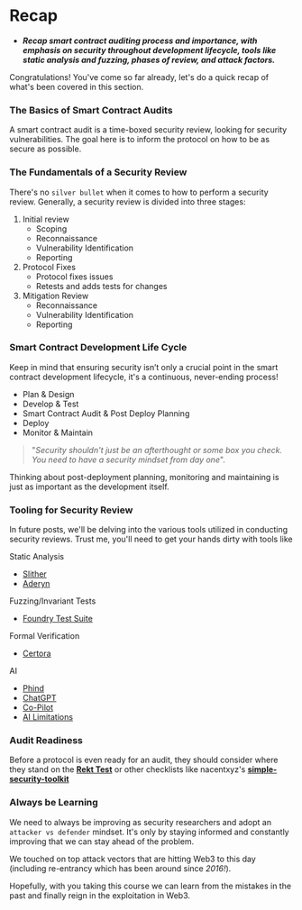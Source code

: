 # Recap
- ***Recap smart contract auditing process and importance, with emphasis on security throughout development lifecycle, tools like static analysis and fuzzing, phases of review, and attack factors.***

Congratulations! You've come so far already, let's do a quick recap of what's been covered in this section.

### The Basics of Smart Contract Audits

A smart contract audit is a time-boxed security review, looking for security vulnerabilities. The goal here is to inform the protocol on how to be as secure as possible.

### The Fundamentals of a Security Review

There's no `silver bullet` when it comes to how to perform a security review. Generally, a security review is divided into three stages:

1. Initial review
   * Scoping
   * Reconnaissance
   * Vulnerability Identification
   * Reporting
2. Protocol Fixes
   * Protocol fixes issues
   * Retests and adds tests for changes
3. Mitigation Review
   * Reconnaissance
   * Vulnerability Identification
   * Reporting

### Smart Contract Development Life Cycle

Keep in mind that ensuring security isn’t only a crucial point in the smart contract development lifecycle, it's a continuous, never-ending process!

* Plan & Design
* Develop & Test
* Smart Contract Audit & Post Deploy Planning
* Deploy
* Monitor & Maintain

> "_Security shouldn't just be an afterthought or some box you check. You need to have a security mindset from day one_".

Thinking about post-deployment planning, monitoring and maintaining is just as important as the development itself.

### Tooling for Security Review

In future posts, we'll be delving into the various tools utilized in conducting security reviews. Trust me, you'll need to get your hands dirty with tools like

Static Analysis

* [Slither](https://github.com/crytic/slither)
* [Aderyn](https://github.com/Cyfrin/aderyn)

Fuzzing/Invariant Tests

* [Foundry Test Suite](https://github.com/foundry-rs/foundry)

Formal Verification

* [Certora](https://www.certora.com/)

AI

* [Phind](https://www.phind.com/search?home=true)
* [ChatGPT](https://chat.openai.com)
* [Co-Pilot](https://github.com/features/copilot)
* [AI Limitations](https://github.com/ZhangZhuoSJTU/Web3Bugs)

### Audit Readiness

Before a protocol is even ready for an audit, they should consider where they stand on the **[Rekt Test](https://blog.trailofbits.com/2023/08/14/can-you-pass-the-rekt-test/)** or other checklists like nacentxyz's **[simple-security-toolkit](https://github.com/nascentxyz/simple-security-toolkit)**

### Always be Learning

We need to always be improving as security researchers and adopt an `attacker vs defender` mindset. It's only by staying informed and constantly improving that we can stay ahead of the problem.

We touched on top attack vectors that are hitting Web3 to this day (including re-entrancy which has been around since _2016!_).

Hopefully, with you taking this course we can learn from the mistakes in the past and finally reign in the exploitation in Web3.
